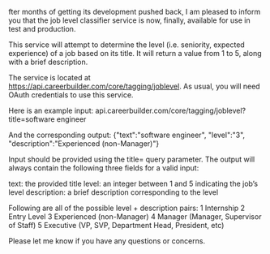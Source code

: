 fter months of getting its development pushed back, I am pleased to inform you that the job level classifier service is now, finally, available for use in test and production.
 
This service will attempt to determine the level (i.e. seniority, expected experience) of a job based on its title. It will return a value from 1 to 5, along with a brief description.
 
The service is located at https://api.careerbuilder.com/core/tagging/joblevel. As usual, you will need OAuth credentials to use this service.
 
Here is an example input:
api.careerbuilder.com/core/tagging/joblevel?title=software engineer
 
And the corresponding output:
{"text":"software engineer", "level":"3", "description":"Experienced (non-Manager)"}
 
Input should be provided using the title= query parameter. The output will always contain the following three fields for a valid input:
 
text: the provided title
level: an integer between 1 and 5 indicating the job’s level
description: a brief description corresponding to the level
 
Following are all of the possible level + description pairs:
1
Internship
2
Entry Level
3
Experienced (non-Manager)
4
Manager (Manager, Supervisor of Staff)
5
Executive (VP, SVP, Department Head, President, etc)
 
Please let me know if you have any questions or concerns.
